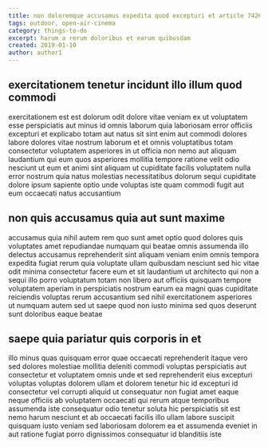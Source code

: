 ```yaml
---
title: non doloremque accusamus expedita quod excepturi et article 7426
tags: outdoor, open-air-cinema
category: things-to-do
excerpt: harum a rerum doloribus et earum quibusdam
created: 2019-01-10
author: author1
---
```


## exercitationem tenetur incidunt illo illum quod commodi

exercitationem est est dolorum odit dolore vitae veniam ex ut voluptatem esse perspiciatis aut minus id omnis laborum quia laboriosam error officiis excepturi et explicabo totam aut natus sit sint enim aut commodi dolores labore dolores vitae nostrum laborum et et omnis voluptatibus totam consectetur voluptatem asperiores in ut officia non nemo aut aliquam laudantium qui eum quos asperiores mollitia tempore ratione velit odio nesciunt ut eum et animi sint aliquam ut cupiditate facilis voluptatem nulla error nostrum quia natus molestias necessitatibus dolorum sequi cupiditate dolore ipsum sapiente optio unde voluptas iste quam commodi fugit aut eum occaecati natus accusantium

## non quis accusamus quia aut sunt maxime

accusamus quia nihil autem rem quo sunt amet optio quod dolores quis voluptates amet repudiandae numquam qui beatae omnis assumenda illo delectus accusamus reprehenderit sint aliquam veniam enim omnis tempora expedita fugiat rerum quia voluptate ullam quibusdam nesciunt sed hic vitae odit minima consectetur facere eum et sit laudantium ut architecto qui non a sequi illo porro voluptatum totam non libero aut officiis quisquam tempore voluptatem aperiam in perspiciatis nostrum earum ea magni quas cupiditate reiciendis voluptas rerum accusantium sed nihil exercitationem asperiores ut numquam autem sed ut saepe quod non iusto minima sed quos deserunt sunt doloribus eaque beatae

## saepe quia pariatur quis corporis in et

illo minus quas quisquam error quae occaecati reprehenderit itaque vero sed dolores molestiae mollitia deleniti commodi voluptas perspiciatis aut consectetur et voluptatem omnis unde et sed reprehenderit eius excepturi voluptas voluptas dolorem ullam et dolorem tenetur hic id excepturi id consectetur vel corrupti aliquid ut consequatur non fugiat amet eaque neque officiis ab voluptatem occaecati qui rerum atque temporibus assumenda iste consequatur odio tenetur soluta hic perspiciatis sit est nemo harum nesciunt et ab occaecati facilis illo ullam labore suscipit quisquam iusto veniam sed laboriosam dolorem ea et assumenda eveniet in aut ratione fugiat porro dignissimos consequatur id blanditiis iste
